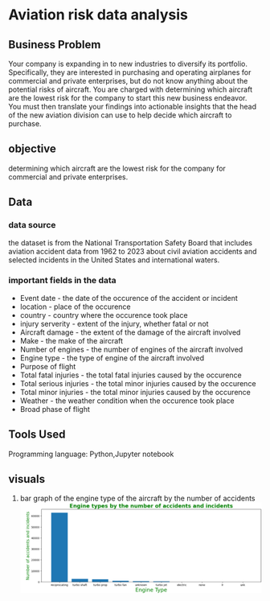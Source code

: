 # Aviation risk data analysis
## Business Problem
Your company is expanding in to new industries to diversify its portfolio. Specifically, they are interested in purchasing and operating airplanes for commercial and private enterprises, but do not know anything about the potential risks of aircraft. You are charged with determining which aircraft are the lowest risk for the company to start this new business endeavor. You must then translate your findings into actionable insights that the head of the new aviation division can use to help decide which aircraft to purchase.
## objective
determining which aircraft are the lowest risk for the company for commercial and private enterprises.
## Data
 ### data source
the dataset is from the National Transportation Safety Board that includes aviation accident data from 1962 to 2023 about civil aviation accidents and selected incidents in the United States and international waters.
 ### important fields in the data
- Event date - the date of the occurence of the accident or incident
- location - place of the occurence
- country - country where the occurence took place
- injury serverity - extent of the injury, whether fatal or not
- Aircraft damage - the extent of the damage of the aircraft involved
- Make - the make of the aircraft
- Number of engines - the number of engines of the aircraft involved
- Engine type - the type of engine of the aircraft involved
- Purpose of flight
- Total fatal injuries - the total fatal injuries caused by the occurence
- Total serious injuries - the total minor injuries caused by the occurence
- Total minor injuries - the total minor injuries caused by the occurence
- Weather - the weather condition when the occurence took place
- Broad phase of flight
## Tools Used
Programming language: Python,Jupyter notebook

## visuals
1. bar graph of the engine type of the aircraft by the number of accidents
![image alt](https://github.com/kibngetich/aviation-data-analysis/blob/6f32b88609c8285f484e48ad92427eedc37818e4/Screenshot%202025-03-27%20122336.png)



